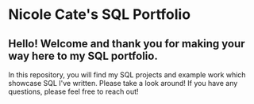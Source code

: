 # Nicole Cate's SQL Portfolio

## Hello! Welcome and thank you for making your way here to my SQL portfolio. 
In this repository, you will find my SQL projects and example work which showcase SQL I've written. 
Please take a look around! If you have any questions, please feel free to reach out!
